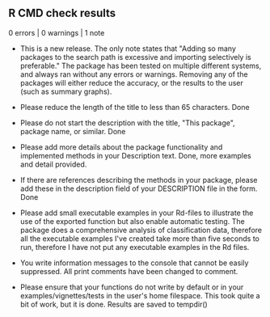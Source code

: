 ## R CMD check results

0 errors | 0 warnings | 1 note

* This is a new release.
The only note states that "Adding so many packages to the search path is excessive and importing
  selectively is preferable."
The package has been tested on multiple different systems, and always ran without any errors or warnings. Removing any of the packages will either reduce the accuracy, or the results to the user (such as summary graphs).

* Please reduce the length of the title to less than 65 characters. Done
* Please do not start the description with the title, "This package", package name, or similar. Done
* Please add more details about the package functionality and implemented methods in your Description text. Done, more examples and detail provided.
* If there are references describing the methods in your package, please add these in the description field of your DESCRIPTION file in the form. Done
* Please add small executable examples in your Rd-files to illustrate the use of the exported function but also enable automatic testing. The package does a comprehensive analysis of classification data,
therefore all the executable examples I've created take more than five seconds to run, therefore I have not put any executable examples in the Rd files.
* You write information messages to the console that cannot be easily suppressed. All print comments have been changed to comment.
* Please ensure that your functions do not write by default or in your examples/vignettes/tests in the user's home filespace. This took quite a bit of work, but it is done. Results are saved to tempdir()
